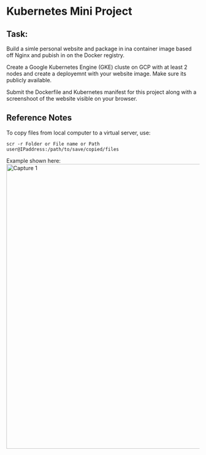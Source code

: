 # Kubernetes Mini Project

## Task:
Build a simle personal website and package in ina container image based off Nginx and pubish in on the Docker registry.

Create a Google Kubernetes Engine (GKE) cluste on GCP with at least 2 nodes and create a deployemnt with your website image.
Make sure its publicly available.

Submit the Dockerfile and Kubernetes manifest for this project along with a screenshoot of the website visible on your browser.


## Reference Notes
To copy files from local computer to a virtual server, use:

```
scr -r Folder or File name or Path user@IPaddress:/path/to/save/copied/files
```
Example shown here:
<img width="742" alt="Capture 1" src="https://user-images.githubusercontent.com/83463641/221871598-ecc9d87f-2a29-4397-b10f-873da82076b8.PNG">
